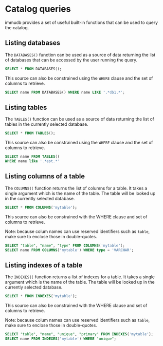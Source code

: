 # Catalog queries

<WrappedSection>

immudb provides a set of useful built-in functions that can be used to query the catalog.

</WrappedSection>

<WrappedSection>

## Listing databases

The `DATABASES()` function can be used as a source of data returning the list of databases
that can be accessed by the user running the query.

```sql
SELECT * FROM DATABASES();
```

This source can also be constrained using the `WHERE` clause and the set of columns to retrieve.

```sql
SELECT name FROM DATABASES() WHERE name LIKE '.*db1.*';
```

</WrappedSection>

<WrappedSection>

## Listing tables

The `TABLES()` function can be used as a source of data returning the list of tables in the
currently selected database.

```sql
SELECT * FROM TABLES();
```

This source can also be constrained using the `WHERE` clause and the set of columns to retrieve.

```sql
SELECT name FROM TABLES()
WHERE name like '.*est.*'
```

</WrappedSection>

<WrappedSection>

## Listing columns of a table

The `COLUMNS()` function returns the list of columns for a table. It takes a single argument which is the name of the table.
The table will be looked up in the currently selected database.

```sql
SELECT * FROM COLUMNS('mytable');
```

This source can also be constrained with the WHERE clause and set of columns to retrieve.

Note: because colum names can use reserved identifiers such as `table`, make sure to enclose those in double-quotes.

```sql
SELECT "table", "name", "type" FROM COLUMNS('mytable');
SELECT name FROM COLUMNS('mytable') WHERE type = 'VARCHAR';
```

</WrappedSection>

<WrappedSection>

## Listing indexes of a table

The `INDEXES()` function returns a list of indexes for a table. It takes a single argument which is the name of the table.
The table will be looked up in the currently selected database.

```sql
SELECT * FROM INDEXES('mytable');
```

This source can also be constrained with the WHERE clause and set of columns to retrieve.

Note: because colum names can use reserved identifiers such as `table`, make sure to enclose those in double-quotes.

```sql
SELECT "table", "name", "unique", "primary" FROM INDEXES('mytable');
SELECT name FROM INDEXES('mytable') WHERE "unique";
```

</WrappedSection>
